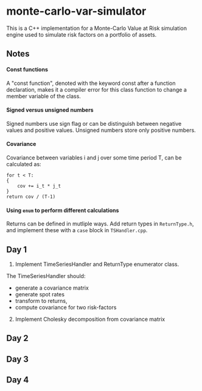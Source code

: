 # monte-carlo-var-simulator

This is a C++ implementation for a Monte-Carlo Value at Risk simulation engine used to simulate risk factors on a portfolio of assets.


## Notes

#### Const functions

A "const function", denoted with the keyword const after a function declaration, makes it a compiler error for this class function to change a member variable of the class. 

#### Signed versus unsigned numbers

Signed numbers use sign flag or can be distinguish between negative values and positive values. Unsigned numbers store only positive numbers.

#### Covariance 

Covariance between variables i and j over some time period T, can be calculated as:

```
for t < T: 
{
    cov += i_t * j_t
}
return cov / (T-1)
```

#### Using `enum` to perform different calculations 

Returns can be defined in mutliple ways. Add return types in `ReturnType.h`, and implement these with a `case` block in `TSHandler.cpp`.

## Day 1

1. Implement TimeSeriesHandler and ReturnType enumerator class.

The TimeSeriesHandler should:

- generate a covariance matrix 
- generate spot rates 
- transform to returns,
- compute covariance for two risk-factors

2. Implement Cholesky decomposition from covariance matrix 

## Day 2 

## Day 3

## Day 4 